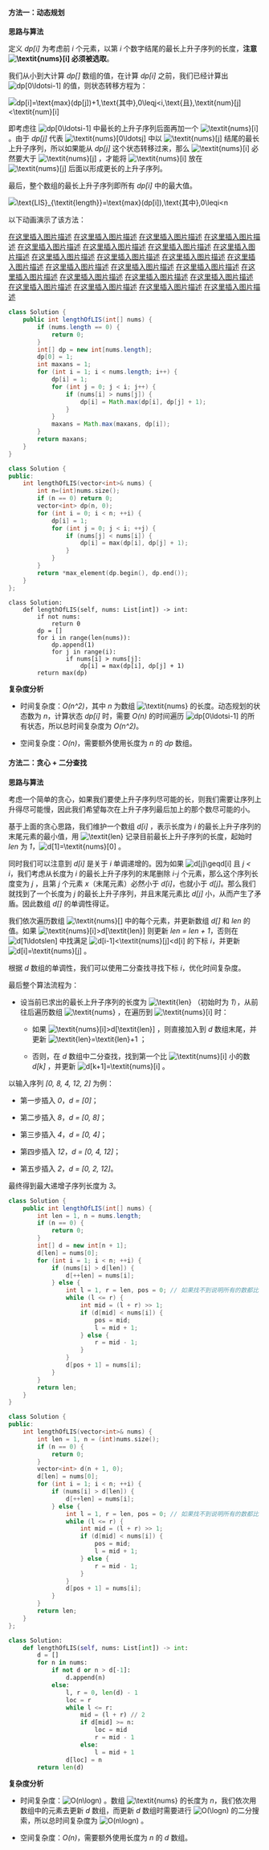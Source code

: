#### 方法一：动态规划 

**思路与算法**

定义 *dp[i]* 为考虑前 *i* 个元素，以第 *i* 个数字结尾的最长上升子序列的长度，**注意 ![\textit{nums}\[i\] ](./p__textit{nums}_i__.png)  必须被选取**。

我们从小到大计算 *dp[]* 数组的值，在计算 *dp[i]* 之前，我们已经计算出 ![dp\[0\ldotsi-1\] ](./p__dp_0_ldots_i-1__.png)  的值，则状态转移方程为：

![dp\[i\]=\text{max}(dp\[j\])+1,\text{其中}\,0\leqj<i\,\text{且}\,\textit{num}\[j\]<\textit{num}\[i\] ](./p___dp_i__=_text{max}_dp_j___+_1,_text{其中}_,_0_leq_j___i_,_text{且}_,_textit{num}_j__textit{num}_i___.png) 

即考虑往 ![dp\[0\ldotsi-1\] ](./p__dp_0_ldots_i-1__.png)  中最长的上升子序列后面再加一个 ![\textit{nums}\[i\] ](./p__textit{nums}_i__.png) 。由于 *dp[j]* 代表 ![\textit{nums}\[0\ldotsj\] ](./p__textit{nums}_0_ldots_j__.png)  中以 ![\textit{nums}\[j\] ](./p__textit{nums}_j__.png)  结尾的最长上升子序列，所以如果能从 *dp[j]* 这个状态转移过来，那么 ![\textit{nums}\[i\] ](./p__textit{nums}_i__.png)  必然要大于 ![\textit{nums}\[j\] ](./p__textit{nums}_j__.png) ，才能将 ![\textit{nums}\[i\] ](./p__textit{nums}_i__.png)  放在 ![\textit{nums}\[j\] ](./p__textit{nums}_j__.png)  后面以形成更长的上升子序列。

最后，整个数组的最长上升子序列即所有 *dp[i]* 中的最大值。

![\text{LIS}_{\textit{length}}=\text{max}(dp\[i\]),\text{其中}\,0\leqi<n ](./p___text{LIS}_{textit{length}}=_text{max}_dp_i__,_text{其中}_,_0leq_i___n__.png) 

以下动画演示了该方法： 

  [在这里插入图片描述](https://pic.leetcode-cn.com/Figures/300_LISSlide1.PNG)  [在这里插入图片描述](https://pic.leetcode-cn.com/Figures/300_LISSlide2.PNG)  [在这里插入图片描述](https://pic.leetcode-cn.com/Figures/300_LISSlide3.PNG)  [在这里插入图片描述](https://pic.leetcode-cn.com/Figures/300_LISSlide4.PNG)  [在这里插入图片描述](https://pic.leetcode-cn.com/Figures/300_LISSlide5.PNG)  [在这里插入图片描述](https://pic.leetcode-cn.com/Figures/300_LISSlide6.PNG)  [在这里插入图片描述](https://pic.leetcode-cn.com/Figures/300_LISSlide7.PNG)  [在这里插入图片描述](https://pic.leetcode-cn.com/Figures/300_LISSlide8.PNG)  [在这里插入图片描述](https://pic.leetcode-cn.com/Figures/300_LISSlide9.PNG)  [在这里插入图片描述](https://pic.leetcode-cn.com/Figures/300_LISSlide10.PNG)  [在这里插入图片描述](https://pic.leetcode-cn.com/Figures/300_LISSlide11.PNG)  [在这里插入图片描述](https://pic.leetcode-cn.com/Figures/300_LISSlide12.PNG)  [在这里插入图片描述](https://pic.leetcode-cn.com/Figures/300_LISSlide13.PNG)  [在这里插入图片描述](https://pic.leetcode-cn.com/Figures/300_LISSlide14.PNG)  [在这里插入图片描述](https://pic.leetcode-cn.com/Figures/300_LISSlide15.PNG)  [在这里插入图片描述](https://pic.leetcode-cn.com/Figures/300_LISSlide16.PNG)  [在这里插入图片描述](https://pic.leetcode-cn.com/Figures/300_LISSlide17.PNG)  [在这里插入图片描述](https://pic.leetcode-cn.com/Figures/300_LISSlide18.PNG)  [在这里插入图片描述](https://pic.leetcode-cn.com/Figures/300_LISSlide19.PNG)  [在这里插入图片描述](https://pic.leetcode-cn.com/Figures/300_LISSlide20.PNG)  [在这里插入图片描述](https://pic.leetcode-cn.com/Figures/300_LISSlide21.PNG)  [在这里插入图片描述](https://pic.leetcode-cn.com/Figures/300_LISSlide22.PNG)  [在这里插入图片描述](https://pic.leetcode-cn.com/Figures/300_LISSlide23.PNG) 

```Java [sol1-Java]
class Solution {
    public int lengthOfLIS(int[] nums) {
        if (nums.length == 0) {
            return 0;
        }
        int[] dp = new int[nums.length];
        dp[0] = 1;
        int maxans = 1;
        for (int i = 1; i < nums.length; i++) {
            dp[i] = 1;
            for (int j = 0; j < i; j++) {
                if (nums[i] > nums[j]) {
                    dp[i] = Math.max(dp[i], dp[j] + 1);
                }
            }
            maxans = Math.max(maxans, dp[i]);
        }
        return maxans;
    }
}
```

```C++ [sol1-C++]
class Solution {
public:
    int lengthOfLIS(vector<int>& nums) {
        int n=(int)nums.size();
        if (n == 0) return 0;
        vector<int> dp(n, 0);
        for (int i = 0; i < n; ++i) {
            dp[i] = 1;
            for (int j = 0; j < i; ++j) {
                if (nums[j] < nums[i]) {
                    dp[i] = max(dp[i], dp[j] + 1);
                }
            }
        }
        return *max_element(dp.begin(), dp.end());
    }
};
```

```Python3 [sol1-Python3]
class Solution:
    def lengthOfLIS(self, nums: List[int]) -> int:
        if not nums:
            return 0
        dp = []
        for i in range(len(nums)):
            dp.append(1)
            for j in range(i):
                if nums[i] > nums[j]:
                    dp[i] = max(dp[i], dp[j] + 1)
        return max(dp)
```

**复杂度分析**

- 时间复杂度：*O(n^2)*，其中 *n* 为数组 ![\textit{nums} ](./p__textit{nums}_.png)  的长度。动态规划的状态数为 *n*，计算状态 *dp[i]* 时，需要 *O(n)* 的时间遍历 ![dp\[0\ldotsi-1\] ](./p__dp_0_ldots_i-1__.png)  的所有状态，所以总时间复杂度为 *O(n^2)*。

- 空间复杂度：*O(n)*，需要额外使用长度为 *n* 的 *dp* 数组。

#### 方法二：贪心 + 二分查找

**思路与算法**

考虑一个简单的贪心，如果我们要使上升子序列尽可能的长，则我们需要让序列上升得尽可能慢，因此我们希望每次在上升子序列最后加上的那个数尽可能的小。

基于上面的贪心思路，我们维护一个数组 *d[i]* ，表示长度为 *i* 的最长上升子序列的末尾元素的最小值，用 ![\textit{len} ](./p__textit{len}_.png)  记录目前最长上升子序列的长度，起始时 *len* 为 *1*，![d\[1\]=\textit{nums}\[0\] ](./p__d_1__=_textit{nums}_0__.png) 。

同时我们可以注意到 *d[i]* 是关于 *i* 单调递增的。因为如果 ![d\[j\]\geqd\[i\] ](./p__d_j__geq_d_i__.png)  且 *j < i*，我们考虑从长度为 *i* 的最长上升子序列的末尾删除 *i-j* 个元素，那么这个序列长度变为 *j* ，且第 *j* 个元素 *x*（末尾元素）必然小于 *d[i]*，也就小于 *d[j]*。那么我们就找到了一个长度为 *j* 的最长上升子序列，并且末尾元素比 *d[j]* 小，从而产生了矛盾。因此数组 *d[]* 的单调性得证。

我们依次遍历数组 ![\textit{nums}\[\] ](./p__textit{nums}___.png)  中的每个元素，并更新数组 *d[]* 和 *len* 的值。如果 ![\textit{nums}\[i\]>d\[\textit{len}\] ](./p__textit{nums}_i____d_textit{len}__.png)  则更新 *len = len + 1*，否则在 ![d\[1\ldotslen\] ](./p__d_1_ldots_len__.png) 中找满足 ![d\[i-1\]<\textit{nums}\[j\]<d\[i\] ](./p__d_i_-_1____textit{nums}_j____d_i__.png)  的下标 *i*，并更新 ![d\[i\]=\textit{nums}\[j\] ](./p__d_i__=_textit{nums}_j__.png) 。

根据 *d* 数组的单调性，我们可以使用二分查找寻找下标 *i*，优化时间复杂度。

最后整个算法流程为：

- 设当前已求出的最长上升子序列的长度为 ![\textit{len} ](./p__textit{len}_.png) （初始时为 *1*），从前往后遍历数组 ![\textit{nums} ](./p__textit{nums}_.png) ，在遍历到 ![\textit{nums}\[i\] ](./p__textit{nums}_i__.png)  时：

    - 如果 ![\textit{nums}\[i\]>d\[\textit{len}\] ](./p__textit{nums}_i____d_textit{len}__.png)  ，则直接加入到 *d* 数组末尾，并更新 ![\textit{len}=\textit{len}+1 ](./p__textit{len}_=_textit{len}_+_1_.png) ；

    - 否则，在 *d* 数组中二分查找，找到第一个比 ![\textit{nums}\[i\] ](./p__textit{nums}_i__.png)  小的数 *d[k]* ，并更新 ![d\[k+1\]=\textit{nums}\[i\] ](./p__d_k_+_1__=_textit{nums}_i__.png) 。

以输入序列 *[0, 8, 4, 12, 2]* 为例：

 - 第一步插入 *0*，*d = [0]*；

 - 第二步插入 *8*，*d = [0, 8]*；

 - 第三步插入 *4*，*d = [0, 4]*；

 - 第四步插入 *12*，*d = [0, 4, 12]*；

 - 第五步插入 *2*，*d = [0, 2, 12]*。

最终得到最大递增子序列长度为 *3*。

```Java [sol2-Java]
class Solution {
    public int lengthOfLIS(int[] nums) {
        int len = 1, n = nums.length;
        if (n == 0) {
            return 0;
        }
        int[] d = new int[n + 1];
        d[len] = nums[0];
        for (int i = 1; i < n; ++i) {
            if (nums[i] > d[len]) {
                d[++len] = nums[i];
            } else {
                int l = 1, r = len, pos = 0; // 如果找不到说明所有的数都比 nums[i] 大，此时要更新 d[1]，所以这里将 pos 设为 0
                while (l <= r) {
                    int mid = (l + r) >> 1;
                    if (d[mid] < nums[i]) {
                        pos = mid;
                        l = mid + 1;
                    } else {
                        r = mid - 1;
                    }
                }
                d[pos + 1] = nums[i];
            }
        }
        return len;
    }
}
```

```C++ [sol2-C++]
class Solution {
public:
    int lengthOfLIS(vector<int>& nums) {
        int len = 1, n = (int)nums.size();
        if (n == 0) {
            return 0;
        }
        vector<int> d(n + 1, 0);
        d[len] = nums[0];
        for (int i = 1; i < n; ++i) {
            if (nums[i] > d[len]) {
                d[++len] = nums[i];
            } else {
                int l = 1, r = len, pos = 0; // 如果找不到说明所有的数都比 nums[i] 大，此时要更新 d[1]，所以这里将 pos 设为 0
                while (l <= r) {
                    int mid = (l + r) >> 1;
                    if (d[mid] < nums[i]) {
                        pos = mid;
                        l = mid + 1;
                    } else {
                        r = mid - 1;
                    }
                }
                d[pos + 1] = nums[i];
            }
        }
        return len;
    }
};
```

```Python [sol2-Python3]
class Solution:
    def lengthOfLIS(self, nums: List[int]) -> int:
        d = []
        for n in nums:
            if not d or n > d[-1]:
                d.append(n)
            else:
                l, r = 0, len(d) - 1
                loc = r
                while l <= r:
                    mid = (l + r) // 2
                    if d[mid] >= n:
                        loc = mid
                        r = mid - 1
                    else:
                        l = mid + 1
                d[loc] = n
        return len(d)
```

**复杂度分析**

- 时间复杂度：![O(n\logn) ](./p__O_nlog_n__.png) 。数组 ![\textit{nums} ](./p__textit{nums}_.png)  的长度为 *n*，我们依次用数组中的元素去更新 *d* 数组，而更新 *d* 数组时需要进行 ![O(\logn) ](./p__O_log_n__.png)  的二分搜索，所以总时间复杂度为 ![O(n\logn) ](./p__O_nlog_n__.png) 。

- 空间复杂度：*O(n)*，需要额外使用长度为 *n* 的 *d* 数组。